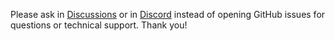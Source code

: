 Please ask in [Discussions](https://github.com/concourse/concourse/discussions) or in [Discord](https://discord.gg/MeRxXKW) instead of opening GitHub issues for questions or technical support. Thank you!
